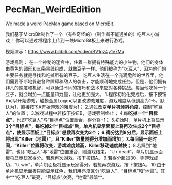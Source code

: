 # PecMan_WeirdEdition
We made a weird PacMan game based on MicroBit.

我们基于MicroBit制作了一个（有些奇怪的）（制作者不能通关的）吃豆人小游戏！
你可以通过将程序上传到一块MicroBit板上来进行游戏。

视频演示：https://www.bilibili.com/video/BV1qz4y1v7Mq

游戏规则：
在一个神秘的迷宫中，住着一群拥有特殊能力的小生物，他们的身体由黄色的圆形和三条黑线组成，就像豆子一样。他们被称为“吃豆人”，因为他们的主要任务就是寻找和吃掉所有的豆子。
吃豆人生活在一个充满危险的世界里，他们需要不断地躲避各种障碍和敌人的袭击，才能顺利地完成任务。但是，他们拥有非凡的速度和机智，可以通过不同的技巧和战术来应对各种挑战。每当他吃掉一个豆子，就会增加一点能量和力量，让他更加强大。
1.程序初始化完成后，按下按钮A可以开始游戏，触摸金属Logo可以更改游戏难度，游戏难度从低到高为1-5，默认为1，直接按下A开始游戏的难度为1；
2.通过改变**单片机倾斜角度**，控制“吃豆人”的位置；
3.游戏过程中若按下按钮B，游戏强制终止；
4.每**吃掉一个“目标点”**，也即“吃豆人”与“目标点”位置重合，得分将+1；
5.初始时，单片机上将显示**3个“目标点”**，**每吃掉2个“目标点”**后，单片机显示面板上将再次生成2个“目标点”，使显示面板上“目标点”总数再次变为3个；
6.**得分达到8分后**，显示面板上将出现“Killer（地雷）”，且“Killer”数量随得分增加而增加；
7.每间隔一定时间，**“Killer”位置将改变，游戏难度越高，Killer移动速度越快**；
8.若踩到“地雷”，也即“吃豆人”与“地雷”位置重合，则游戏结束，“U r dead”，单片机显示面板将显示玩家得分。若想再次游戏，按下按钮A。
9.若得分超过30，则游戏成功，“U win”，单片机面板将显示玩家得分。若想再次游戏，按下按钮A。
10.由于单片机显示面板只能显示红色，我们用亮度区分“吃豆人”，“目标点”和“地雷”。其中**“吃豆人”最亮，“目标点”次亮，“地雷”最暗**。
